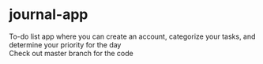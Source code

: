 # journal-app
To-do list app where you can create an account, categorize your tasks, and determine your priority for the day <br/>
Check out master branch for the code
